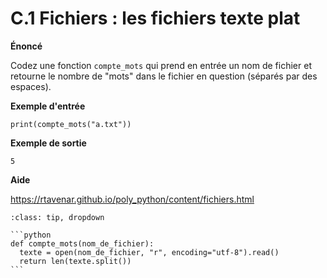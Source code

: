 # C.1 Fichiers : les fichiers texte plat

**Énoncé**

Codez une fonction `compte_mots` qui prend en entrée un nom de fichier et retourne le nombre de "mots" dans le fichier en question (séparés par des espaces).

**Exemple d'entrée**

```
print(compte_mots("a.txt"))
```

**Exemple de sortie**

```
5
```

**Aide**

https://rtavenar.github.io/poly_python/content/fichiers.html

<div id="pad"></div>
            <script>Pythonpad('pad', {'title': 'Testez votre solution ici', 'src': 'def compte_mots(nom_du_fichier):\n  # Codez ici votre fonction et modifiez la valeur de retour si besoin\n  return None', 'files': {'a.txt': {'type': 'text', 'body': 'Ce fichier contient cinq mots'}, 'b.txt': {'type': 'text', 'body': 'Celui-ci en contient quatre'}}})</script>


````{admonition} Cliquez ici pour voir la solution
:class: tip, dropdown

```python
def compte_mots(nom_de_fichier):
  texte = open(nom_de_fichier, "r", encoding="utf-8").read()
  return len(texte.split())
```
````
